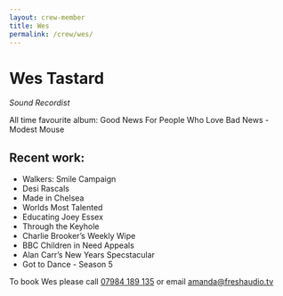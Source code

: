 ```yaml
---
layout: crew-member
title: Wes
permalink: /crew/wes/
---
```


# Wes Tastard
_Sound Recordist_

All time favourite album: Good News For People Who Love Bad News - Modest Mouse

## Recent work:
+ Walkers: Smile Campaign
+ Desi Rascals
+ Made in Chelsea
+ Worlds Most Talented
+ Educating Joey Essex
+ Through the Keyhole
+ Charlie Brooker’s Weekly Wipe
+ BBC Children in Need Appeals
+ Alan Carr’s New Years Specstacular
+ Got to Dance - Season 5

To book Wes please call [07984 189 135](tel:+447984189135) or email [amanda@freshaudio.tv](mailto:amanda@freshaudio.tv)